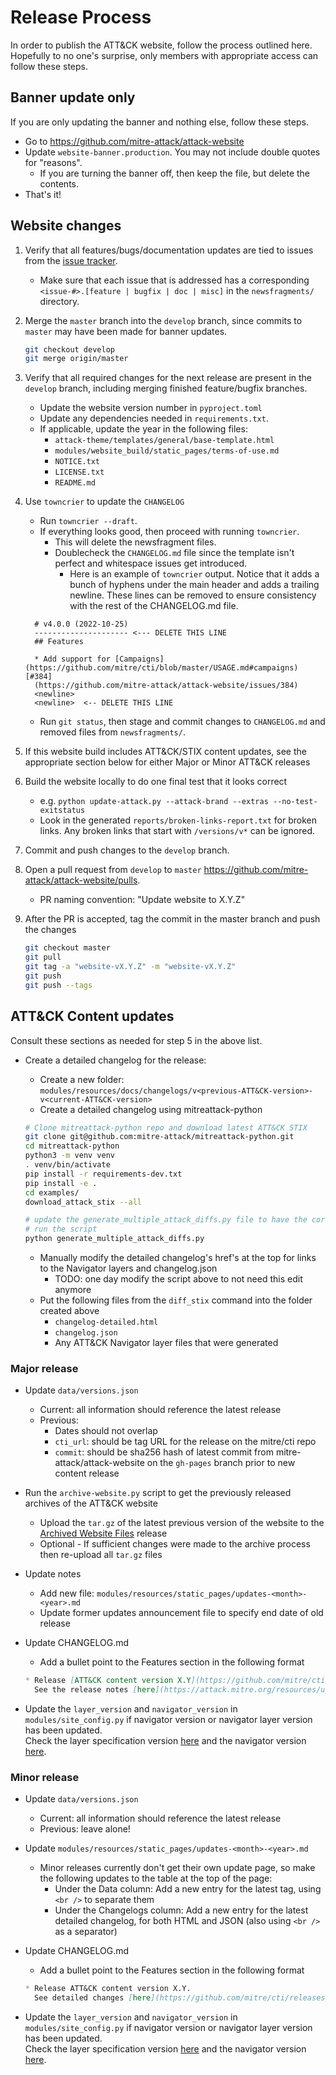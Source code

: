 # Release Process

In order to publish the ATT&CK website, follow the process outlined here.
Hopefully to no one's surprise, only members with appropriate access can follow these steps.

## Banner update only

If you are only updating the banner and nothing else, follow these steps.

* Go to <https://github.com/mitre-attack/attack-website>
* Update `website-banner.production`. You may not include double quotes for "reasons".
  * If you are turning the banner off, then keep the file, but delete the contents.
* That's it!

## Website changes

1. Verify that all features/bugs/documentation updates are tied to issues from the [issue tracker](https://github.com/mitre-attack/attack-website/issues).

    * Make sure that each issue that is addressed has a corresponding `<issue-#>.[feature | bugfix | doc | misc]` in the `newsfragments/` directory.

2. Merge the `master` branch into the `develop` branch, since commits to `master` may have been made for banner updates.

    ```bash
    git checkout develop
    git merge origin/master
    ```

3. Verify that all required changes for the next release are present in the `develop` branch, including merging finished feature/bugfix branches.

    * Update the website version number in `pyproject.toml`
    * Update any dependencies needed in `requirements.txt`.
    * If applicable, update the year in the following files:
        * `attack-theme/templates/general/base-template.html`
        * `modules/website_build/static_pages/terms-of-use.md`
        * `NOTICE.txt`
        * `LICENSE.txt`
        * `README.md`

4. Use `towncrier` to update the `CHANGELOG`

     * Run `towncrier --draft`.
     * If everything looks good, then proceed with running `towncrier`.
         * This will delete the newsfragment files.
         * Doublecheck the `CHANGELOG.md` file since the template isn't perfect and whitespace issues get introduced.
             * Here is an example of `towncrier` output.
               Notice that it adds a bunch of hyphens under the main header and adds a trailing newline.
               These lines can be removed to ensure consistency with the rest of the CHANGELOG.md file.

      ```text
        # v4.0.0 (2022-10-25)
        --------------------- <--- DELETE THIS LINE
        ## Features

        * Add support for [Campaigns](https://github.com/mitre/cti/blob/master/USAGE.md#campaigns) [#384]
        (https://github.com/mitre-attack/attack-website/issues/384)
        <newline>
        <newline>  <-- DELETE THIS LINE
      ```

    * Run `git status`, then stage and commit changes to `CHANGELOG.md` and removed files from `newsfragments/`.

5. If this website build includes ATT&CK/STIX content updates, see the appropriate section below for either Major or Minor ATT&CK releases

6. Build the website locally to do one final test that it looks correct

    * e.g. `python update-attack.py --attack-brand --extras --no-test-exitstatus`
    * Look in the generated `reports/broken-links-report.txt` for broken links.
      Any broken links that start with `/versions/v*` can be ignored.

7. Commit and push changes to the `develop` branch.

8. Open a pull request from `develop` to `master` <https://github.com/mitre-attack/attack-website/pulls>.

    * PR naming convention: "Update website to X.Y.Z"

9. After the PR is accepted, tag the commit in the master branch and push the changes

    ```bash
    git checkout master
    git pull
    git tag -a "website-vX.Y.Z" -m "website-vX.Y.Z"
    git push
    git push --tags
    ```

## ATT&CK Content updates

Consult these sections as needed for step 5 in the above list.

* Create a detailed changelog for the release:
  * Create a new folder: `modules/resources/docs/changelogs/v<previous-ATT&CK-version>-v<current-ATT&CK-version>`
  * Create a detailed changelog using mitreattack-python

  ```sh
  # Clone mitreattack-python repo and download latest ATT&CK STIX
  git clone git@github.com:mitre-attack/mitreattack-python.git
  cd mitreattack-python
  python3 -m venv venv
  . venv/bin/activate
  pip install -r requirements-dev.txt
  pip install -e .
  cd examples/
  download_attack_stix --all

  # update the generate_multiple_attack_diffs.py file to have the correct comparison pairs
  # run the script
  python generate_multiple_attack_diffs.py

  ```

  * Manually modify the detailed changelog's href's at the top for links to the Navigator layers and changelog.json
    * TODO: one day modify the script above to not need this edit anymore
  * Put the following files from the `diff_stix` command into the folder created above
    * `changelog-detailed.html`
    * `changelog.json`
    * Any ATT&CK Navigator layer files that were generated

### Major release

* Update `data/versions.json`
  * Current: all information should reference the latest release
  * Previous:
    * Dates should not overlap
    * `cti_url`: should be tag URL for the release on the mitre/cti repo
    * `commit`: should be sha256 hash of latest commit from mitre-attack/attack-website on the `gh-pages` branch prior to new content release

* Run the `archive-website.py` script to get the previously released archives of the ATT&CK website
  * Upload the `tar.gz` of the latest previous version of the website to the [Archived Website Files](https://github.com/mitre-attack/attack-website/releases/tag/archived-website-files) release
  * Optional - If sufficient changes were made to the archive process then re-upload all `tar.gz` files
* Update notes
  * Add new file: `modules/resources/static_pages/updates-<month>-<year>.md`
  * Update former updates announcement file to specify end date of old release
* Update CHANGELOG.md
  * Add a bullet point to the Features section in the following format

  ```markdown
  * Release [ATT&CK content version X.Y](https://github.com/mitre/cti/releases/tag/ATT%26CK-vX.Y).
    See the release notes [here](https://attack.mitre.org/resources/updates/updates-<month>-<year>/).
  ```

* Update the `layer_version` and `navigator_version` in `modules/site_config.py` if navigator version or navigator layer version has been updated.<br>
Check the layer specification version [here](https://github.com/mitre-attack/attack-navigator/blob/master/layers/spec/) and the navigator version [here](https://github.com/mitre-attack/attack-navigator/blob/master/CHANGELOG.md).

### Minor release

* Update `data/versions.json`
  * Current: all information should reference the latest release
  * Previous: leave alone!
* Update `modules/resources/static_pages/updates-<month>-<year>.md`
  * Minor releases currently don't get their own update page, so make the following updates to the table at the top of the page:
    * Under the Data column: Add a new entry for the latest tag, using `<br />` to separate them
    * Under the Changelogs column: Add a new entry for the latest detailed changelog, for both HTML and JSON (also using `<br />` as a separator)
* Update CHANGELOG.md
  * Add a bullet point to the Features section in the following format

  ```markdown
  * Release ATT&CK content version X.Y.
    See detailed changes [here](https://github.com/mitre/cti/releases/tag/ATT%26CK-vX.Y).
  ```

* Update the `layer_version` and `navigator_version` in `modules/site_config.py` if navigator version or navigator layer version has been updated.<br>
Check the layer specification version [here](https://github.com/mitre-attack/attack-navigator/blob/master/layers/spec/) and the navigator version [here](https://github.com/mitre-attack/attack-navigator/blob/master/CHANGELOG.md).
